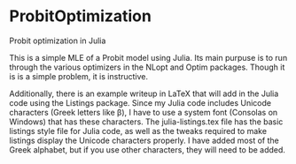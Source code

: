 # ProbitOptimization
Probit optimization in Julia

This is a simple MLE of a Probit model using Julia. Its main purpuse is to run through the various optimizers in the NLopt and Optim packages. Though it is is a simple problem, it is instructive.

Additionally, there is an example writeup in LaTeX that will add in the Julia code using the Listings package. Since my Julia code includes Unicode characters (Greek letters like β), I have to use a system font (Consolas on Windows) that has these characters. The julia-listings.tex file has the basic listings style file for Julia code, as well as the tweaks required to make listings display the Unicode characters properly. I have added most of the Greek alphabet, but if you use other characters, they will need to be added.

